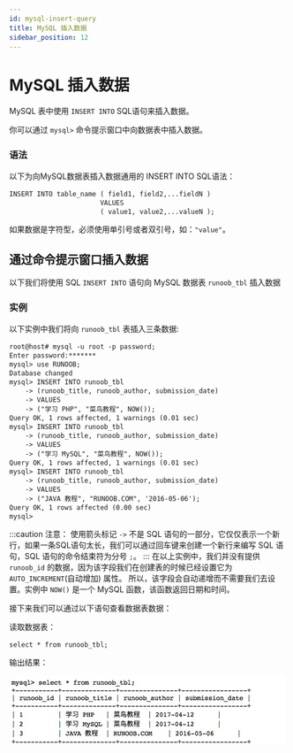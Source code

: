 ```yaml
---
id: mysql-insert-query
title: MySQL 插入数据
sidebar_position: 12
---
```


# MySQL 插入数据
MySQL 表中使用 `INSERT INTO` SQL语句来插入数据。

你可以通过 `mysql>` 命令提示窗口中向数据表中插入数据。

### 语法
以下为向MySQL数据表插入数据通用的 INSERT INTO SQL语法：
```
INSERT INTO table_name ( field1, field2,...fieldN )
                       VALUES
                       ( value1, value2,...valueN );
```
如果数据是字符型，必须使用单引号或者双引号，如：`"value"`。

## 通过命令提示窗口插入数据
以下我们将使用 SQL `INSERT INTO` 语句向 MySQL 数据表 `runoob_tbl` 插入数据

### 实例
以下实例中我们将向 `runoob_tbl` 表插入三条数据:
```
root@host# mysql -u root -p password;
Enter password:*******
mysql> use RUNOOB;
Database changed
mysql> INSERT INTO runoob_tbl 
    -> (runoob_title, runoob_author, submission_date)
    -> VALUES
    -> ("学习 PHP", "菜鸟教程", NOW());
Query OK, 1 rows affected, 1 warnings (0.01 sec)
mysql> INSERT INTO runoob_tbl
    -> (runoob_title, runoob_author, submission_date)
    -> VALUES
    -> ("学习 MySQL", "菜鸟教程", NOW());
Query OK, 1 rows affected, 1 warnings (0.01 sec)
mysql> INSERT INTO runoob_tbl
    -> (runoob_title, runoob_author, submission_date)
    -> VALUES
    -> ("JAVA 教程", "RUNOOB.COM", '2016-05-06');
Query OK, 1 rows affected (0.00 sec)
mysql>
```
:::caution
注意： 使用箭头标记 `->` 不是 SQL 语句的一部分，它仅仅表示一个新行，如果一条SQL语句太长，我们可以通过回车键来创建一个新行来编写 SQL 语句，SQL 语句的命令结束符为分号 `;`。
:::
在以上实例中，我们并没有提供 `runoob_id` 的数据，因为该字段我们在创建表的时候已经设置它为 `AUTO_INCREMENT`(自动增加) 属性。 所以，该字段会自动递增而不需要我们去设置。实例中 `NOW()` 是一个 MySQL 函数，该函数返回日期和时间。

接下来我们可以通过以下语句查看数据表数据：

读取数据表：
```
select * from runoob_tbl;
```
输出结果：

![MySQL 插入数据](/img/71971E68-78B3-4964-AC4C-E75114D3B5B5.jpg)

